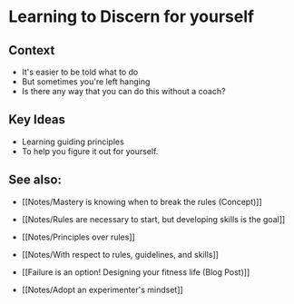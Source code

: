# Learning to Discern for yourself

## Context

- It's easier to be told what to do
- But sometimes you're left hanging
- Is there any way that you can do this without a coach?

## Key Ideas

- Learning guiding principles
- To help you figure it out for yourself.

## See also:
- [[Notes/Mastery is knowing when to break the rules (Concept)]]
- [[Notes/Rules are necessary to start, but developing skills is the goal]]
- [[Notes/Principles over rules]]
- [[Notes/With respect to rules, guidelines, and skills]]

- [[Failure is an option! Designing your fitness life (Blog Post)]]
- [[Notes/Adopt an experimenter's mindset]]